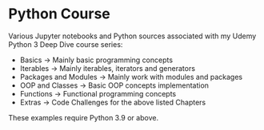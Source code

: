 Python Course
================

Various Jupyter notebooks and Python sources associated with my Udemy Python 3 Deep Dive course series:

- Basics -> Mainly basic programming concepts 
- Iterables -> Mainly iterables, iterators and generators
- Packages and Modules -> Mainly work with modules and packages
- OOP and Classes -> Basic OOP concepts implementation
- Functions -> Functional programming concepts
- Extras -> Code Challenges for the above listed Chapters

These examples require Python 3.9 or above.
